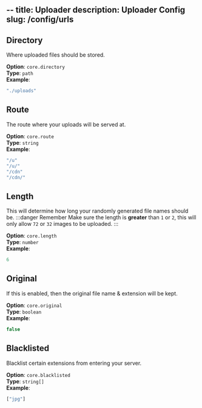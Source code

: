 --
title: Uploader
description: Uploader Config
slug: /config/urls
---

## Directory
Where uploaded files should be stored.

**Option**: `core.directory`<br/>
**Type**: `path`<br/>
**Example**:
```js
"./uploads"
```

## Route
The route where your uploads will be served at.

**Option**: `core.route`<br/>
**Type**: `string`<br/>
**Example**:
```js
"/u"
"/u/"
"/cdn"
"/cdn/"
```

## Length
This will determine how long your randomly generated file names should be.
:::danger Remember
Make sure the length is **greater** than `1` or `2`, this will only allow `72` or `32` images to be uploaded.
:::

**Option**: `core.length`<br/>
**Type**: `number`<br/>
**Example**:
```js
6
```

## Original
If this is enabled, then the original file name & extension will be kept.

**Option**: `core.original`<br/>
**Type**: `boolean`<br/>
**Example**:
```js
false
```

## Blacklisted
Blacklist certain extensions from entering your server.

**Option**: `core.blacklisted`<br/>
**Type**: `string[]`<br/>
**Example**:
```js
["jpg"]
```